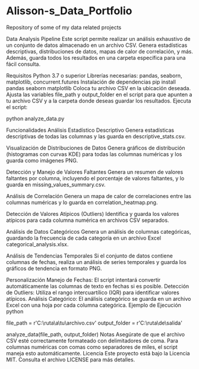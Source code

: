 # Alisson-s_Data_Portfolio
Repository of some of my data related projects

Data Analysis Pipeline
Este script permite realizar un análisis exhaustivo de un conjunto de datos almacenado en un archivo CSV. Genera estadísticas descriptivas, distribuciones de datos, mapas de calor de correlación, y más. Además, guarda todos los resultados en una carpeta específica para una fácil consulta.

Requisitos
Python 3.7 o superior
Librerías necesarias: pandas, seaborn, matplotlib, concurrent.futures
Instalación de dependencias
pip install pandas seaborn matplotlib Coloca tu archivo CSV en la ubicación deseada. Ajusta las variables file_path y output_folder en el script para que apunten a tu archivo CSV y a la carpeta donde deseas guardar los resultados. Ejecuta el script:

python analyze_data.py

Funcionalidades Análisis Estadístico Descriptivo Genera estadísticas descriptivas de todas las columnas y las guarda en descriptive_stats.csv.

Visualización de Distribuciones de Datos Genera gráficos de distribución (histogramas con curvas KDE) para todas las columnas numéricas y los guarda como imágenes PNG.

Detección y Manejo de Valores Faltantes Genera un resumen de valores faltantes por columna, incluyendo el porcentaje de valores faltantes, y lo guarda en missing_values_summary.csv.

Análisis de Correlación Genera un mapa de calor de correlaciones entre las columnas numéricas y lo guarda en correlation_heatmap.png.

Detección de Valores Atípicos (Outliers) Identifica y guarda los valores atípicos para cada columna numérica en archivos CSV separados.

Análisis de Datos Categóricos Genera un análisis de columnas categóricas, guardando la frecuencia de cada categoría en un archivo Excel categorical_analysis.xlsx.

Análisis de Tendencias Temporales Si el conjunto de datos contiene columnas de fechas, realiza un análisis de series temporales y guarda los gráficos de tendencia en formato PNG.

Personalización Manejo de Fechas: El script intentará convertir automáticamente las columnas de texto en fechas si es posible. Detección de Outliers: Utiliza el rango intercuartílico (IQR) para identificar valores atípicos. Análisis Categórico: El análisis categórico se guarda en un archivo Excel con una hoja por cada columna categórica. Ejemplo de Ejecución python

file_path = r'C:\ruta\a\tu\archivo.csv' output_folder = r'C:\ruta\de\salida'

analyze_data(file_path, output_folder) Notas Asegúrate de que el archivo CSV esté correctamente formateado con delimitadores de coma. Para columnas numéricas con comas como separadores de miles, el script maneja esto automáticamente. Licencia Este proyecto está bajo la Licencia MIT. Consulta el archivo LICENSE para más detalles.

